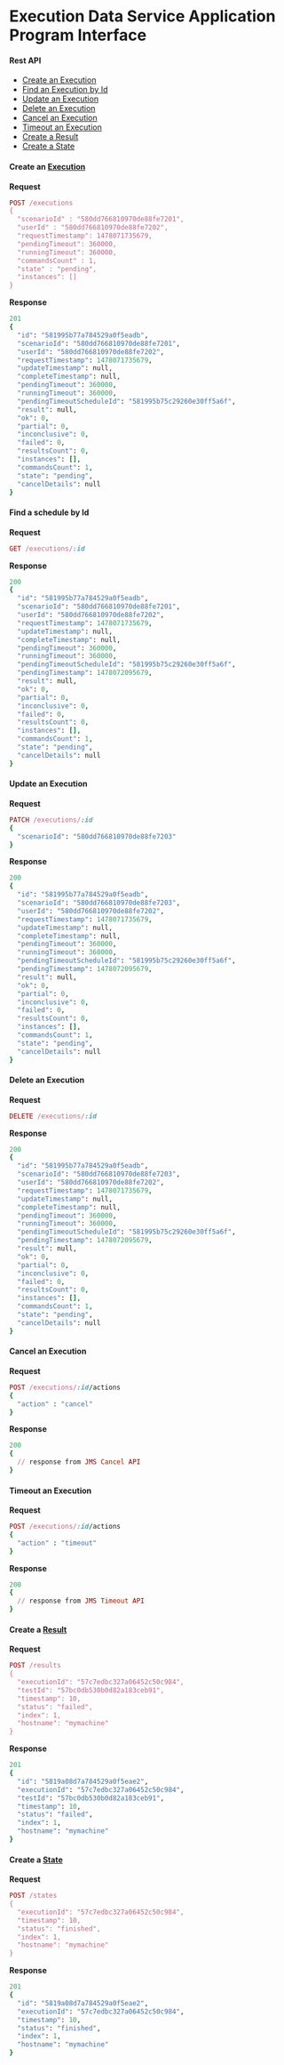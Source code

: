 # Execution Data Service Application Program Interface

#### Rest API
* [Create an Execution](#create-an-execution)
* [Find an Execution by Id](#find-an-execution-by-id)
* [Update an Execution](#update-an-execution)
* [Delete an Execution](#delete-an-execution)
* [Cancel an Execution](#cancel-an-execution)
* [Timeout an Execution](#timeout-an-execution)
* [Create a Result](#create-a-result)
* [Create a State](#create-a-state)

#### Create an [Execution](DATAMODEL.md) 
**Request**
```ruby
POST /executions
{
  "scenarioId" : "580dd766810970de88fe7201",
  "userId" : "580dd766810970de88fe7202",
  "requestTimestamp": 1478071735679,
  "pendingTimeout": 360000,
  "runningTimeout": 360000,
  "commandsCount" : 1,
  "state" : "pending",
  "instances": []
}
```

**Response**
```ruby
201
{
  "id": "581995b77a784529a0f5eadb",
  "scenarioId": "580dd766810970de88fe7201",
  "userId": "580dd766810970de88fe7202",
  "requestTimestamp": 1478071735679,
  "updateTimestamp": null,
  "completeTimestamp": null,
  "pendingTimeout": 360000,
  "runningTimeout": 360000,
  "pendingTimeoutScheduleId": "581995b75c29260e30ff5a6f",
  "result": null,
  "ok": 0,
  "partial": 0,
  "inconclusive": 0,
  "failed": 0,
  "resultsCount": 0,
  "instances": [],
  "commandsCount": 1,
  "state": "pending",
  "cancelDetails": null
}
```

#### Find a schedule by Id
**Request**
```ruby
GET /executions/:id
```
**Response**
```ruby
200
{
  "id": "581995b77a784529a0f5eadb",
  "scenarioId": "580dd766810970de88fe7201",
  "userId": "580dd766810970de88fe7202",
  "requestTimestamp": 1478071735679,
  "updateTimestamp": null,
  "completeTimestamp": null,
  "pendingTimeout": 360000,
  "runningTimeout": 360000,
  "pendingTimeoutScheduleId": "581995b75c29260e30ff5a6f",
  "pendingTimestamp": 1478072095679,
  "result": null,
  "ok": 0,
  "partial": 0,
  "inconclusive": 0,
  "failed": 0,
  "resultsCount": 0,
  "instances": [],
  "commandsCount": 1,
  "state": "pending",
  "cancelDetails": null
}
```

#### Update an Execution
**Request**
```ruby
PATCH /executions/:id
{
  "scenarioId": "580dd766810970de88fe7203"
}
```
**Response**
```ruby
200
{
  "id": "581995b77a784529a0f5eadb",
  "scenarioId": "580dd766810970de88fe7203",
  "userId": "580dd766810970de88fe7202",
  "requestTimestamp": 1478071735679,
  "updateTimestamp": null,
  "completeTimestamp": null,
  "pendingTimeout": 360000,
  "runningTimeout": 360000,
  "pendingTimeoutScheduleId": "581995b75c29260e30ff5a6f",
  "pendingTimestamp": 1478072095679,
  "result": null,
  "ok": 0,
  "partial": 0,
  "inconclusive": 0,
  "failed": 0,
  "resultsCount": 0,
  "instances": [],
  "commandsCount": 1,
  "state": "pending",
  "cancelDetails": null
}
```

#### Delete an Execution
**Request**
```ruby
DELETE /executions/:id
```
**Response**
```ruby
200
{
  "id": "581995b77a784529a0f5eadb",
  "scenarioId": "580dd766810970de88fe7203",
  "userId": "580dd766810970de88fe7202",
  "requestTimestamp": 1478071735679,
  "updateTimestamp": null,
  "completeTimestamp": null,
  "pendingTimeout": 360000,
  "runningTimeout": 360000,
  "pendingTimeoutScheduleId": "581995b75c29260e30ff5a6f",
  "pendingTimestamp": 1478072095679,
  "result": null,
  "ok": 0,
  "partial": 0,
  "inconclusive": 0,
  "failed": 0,
  "resultsCount": 0,
  "instances": [],
  "commandsCount": 1,
  "state": "pending",
  "cancelDetails": null
}
```

#### Cancel an Execution
**Request**
```ruby
POST /executions/:id/actions
{
  "action" : "cancel"
}
```

**Response**
```ruby
200
{
  // response from JMS Cancel API
}
```

#### Timeout an Execution
**Request**
```ruby
POST /executions/:id/actions
{
  "action" : "timeout"
}
```

**Response**
```ruby
200
{
  // response from JMS Timeout API
}
```

#### Create a [Result](DATAMODEL.md)
**Request**
```ruby
POST /results
{
  "executionId": "57c7edbc327a06452c50c984",
  "testId": "57bc0db530b0d82a183ceb91",
  "timestamp": 10,
  "status": "failed",
  "index": 1,
  "hostname": "mymachine"
}
```
**Response**
```ruby
201
{
  "id": "5819a08d7a784529a0f5eae2",
  "executionId": "57c7edbc327a06452c50c984",
  "testId": "57bc0db530b0d82a183ceb91",
  "timestamp": 10,
  "status": "failed",
  "index": 1,
  "hostname": "mymachine"
}
```

#### Create a [State](DATAMODEL.md)
**Request**
```ruby
POST /states
{
  "executionId": "57c7edbc327a06452c50c984",
  "timestamp": 10,
  "status": "finished",
  "index": 1,
  "hostname": "mymachine"
}
```
**Response**
```ruby
201
{
  "id": "5819a08d7a784529a0f5eae2",
  "executionId": "57c7edbc327a06452c50c984",
  "timestamp": 10,
  "status": "finished",
  "index": 1,
  "hostname": "mymachine"
}
```



